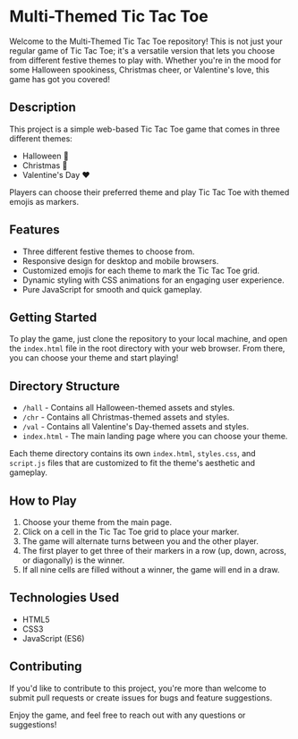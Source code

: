 # Multi-Themed Tic Tac Toe

Welcome to the Multi-Themed Tic Tac Toe repository! This is not just your regular game of Tic Tac Toe; it's a versatile version that lets you choose from different festive themes to play with. Whether you're in the mood for some Halloween spookiness, Christmas cheer, or Valentine's love, this game has got you covered!

## Description

This project is a simple web-based Tic Tac Toe game that comes in three different themes:

- Halloween 🎃
- Christmas 🎄
- Valentine's Day ❤️

Players can choose their preferred theme and play Tic Tac Toe with themed emojis as markers.

## Features

- Three different festive themes to choose from.
- Responsive design for desktop and mobile browsers.
- Customized emojis for each theme to mark the Tic Tac Toe grid.
- Dynamic styling with CSS animations for an engaging user experience.
- Pure JavaScript for smooth and quick gameplay.

## Getting Started

To play the game, just clone the repository to your local machine, and open the `index.html` file in the root directory with your web browser. From there, you can choose your theme and start playing!

## Directory Structure

- `/hall` - Contains all Halloween-themed assets and styles.
- `/chr` - Contains all Christmas-themed assets and styles.
- `/val` - Contains all Valentine's Day-themed assets and styles.
- `index.html` - The main landing page where you can choose your theme.

Each theme directory contains its own `index.html`, `styles.css`, and `script.js` files that are customized to fit the theme's aesthetic and gameplay.

## How to Play

1. Choose your theme from the main page.
2. Click on a cell in the Tic Tac Toe grid to place your marker.
3. The game will alternate turns between you and the other player.
4. The first player to get three of their markers in a row (up, down, across, or diagonally) is the winner.
5. If all nine cells are filled without a winner, the game will end in a draw.

## Technologies Used

- HTML5
- CSS3
- JavaScript (ES6)

## Contributing

If you'd like to contribute to this project, you're more than welcome to submit pull requests or create issues for bugs and feature suggestions.

Enjoy the game, and feel free to reach out with any questions or suggestions!

